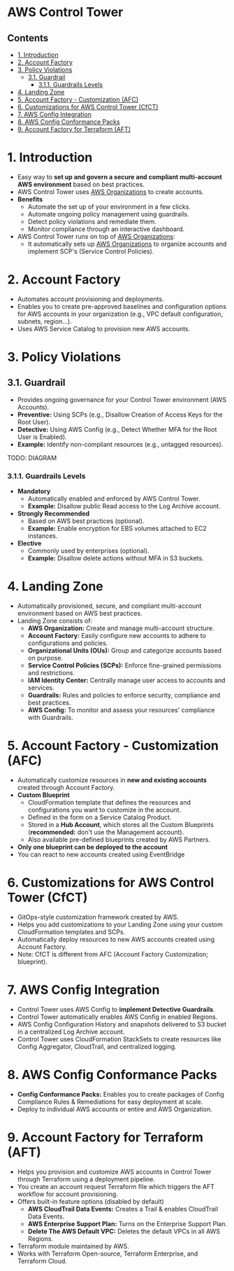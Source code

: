 # AWS Control Tower <!-- omit in toc -->

## Contents <!-- omit in toc -->

- [1. Introduction](#1-introduction)
- [2. Account Factory](#2-account-factory)
- [3. Policy Violations](#3-policy-violations)
  - [3.1. Guardrail](#31-guardrail)
    - [3.1.1. Guardrails Levels](#311-guardrails-levels)
- [4. Landing Zone](#4-landing-zone)
- [5. Account Factory - Customization (AFC)](#5-account-factory---customization-afc)
- [6. Customizations for AWS Control Tower (CfCT)](#6-customizations-for-aws-control-tower-cfct)
- [7. AWS Config Integration](#7-aws-config-integration)
- [8. AWS Config Conformance Packs](#8-aws-config-conformance-packs)
- [9. Account Factory for Terraform (AFT)](#9-account-factory-for-terraform-aft)

# 1. Introduction

- Easy way to **set up and govern a secure and compliant multi-account AWS environment** based on best practices.
- AWS Control Tower uses [AWS Organizations](AWS%20Organizations.md) to create accounts.
- **Benefits**
  - Automate the set up of your environment in a few clicks.
  - Automate ongoing policy management using guardrails.
  - Detect policy violations and remediate them.
  - Monitor compliance through an interactive dashboard.
- AWS Control Tower runs on top of [AWS Organizations](AWS%20Organizations.md):
  - It automatically sets up [AWS Organizations](AWS%20Organizations.md) to organize accounts and implement SCP's (Service Control Policies).

# 2. Account Factory

- Automates account provisioning and deployments.
- Enables you to create pre-approved baselines and configuration options for AWS accounts in your organization (e.g., VPC default configuration, subnets, region...).
- Uses AWS Service Catalog to provision new AWS accounts.

# 3. Policy Violations

## 3.1. Guardrail

- Provides ongoing governance for your Control Tower environment (AWS Accounts).
- **Preventive:** Using SCPs (e.g., Disallow Creation of Access Keys for the Root User).
- **Detective:** Using AWS Config (e.g., Detect Whether MFA for the Root User is Enabled).
- **Example:** Identify non-compliant resources (e.g., untagged resources).

TODO: DIAGRAM

### 3.1.1. Guardrails Levels

- **Mandatory**
  - Automatically enabled and enforced by AWS Control Tower.
  - **Example:** Disallow public Read access to the Log Archive account.
- **Strongly Recommended**
  - Based on AWS best practices (optional).
  - **Example:** Enable encryption for EBS volumes attached to EC2 instances.
- **Elective**
  - Commonly used by enterprises (optional).
  - **Example:** Disallow delete actions without MFA in S3 buckets.

# 4. Landing Zone

- Automatically provisioned, secure, and compliant multi-account environment based on AWS best practices.
- Landing Zone consists of:
  - **AWS Organization:** Create and manage multi-account structure.
  - **Account Factory:** Easily configure new accounts to adhere to configurations and policies.
  - **Organizational Units (OUs):** Group and categorize accounts based on purpose.
  - **Service Control Policies (SCPs):** Enforce fine-grained permissions and restrictions.
  - **IAM Identity Center:** Centrally manage user access to accounts and services.
  - **Guardrails:** Rules and policies to enforce security, compliance and best practices.
  - **AWS Config:** To monitor and assess your resources' compliance with Guardrails.

# 5. Account Factory - Customization (AFC)

- Automatically customize resources in **new and existing accounts** created through Account Factory.
- **Custom Blueprint**
  - CloudFormation template that defines the resources and configurations you want to customize in the account.
  - Defined in the form on a Service Catalog Product.
  - Stored in a **Hub Account**, which stores all the Custom Blueprints (**recommended:** don't use the Management account).
  - Also available pre-defined blueprints created by AWS Partners.
- **Only one blueprint can be deployed to the account**
- You can react to new accounts created using EventBridge

# 6. Customizations for AWS Control Tower (CfCT)

- GitOps-style customization framework created by AWS.
- Helps you add customizations to your Landing Zone using your custom CloudFormation templates and SCPs.
- Automatically deploy resources to new AWS accounts created using Account Factory.
- Note: CfCT is different from AFC (Account Factory Customization; blueprint).

# 7. AWS Config Integration

- Control Tower uses AWS Config to **implement Detective Guardrails**.
- Control Tower automatically enables AWS Config in enabled Regions.
- AWS Config Configuration History and snapshots delivered to S3 bucket in a centralized Log Archive account.
- Control Tower uses CloudFormation StackSets to create resources like Config Aggregator, CloudTrail, and centralized logging.

# 8. AWS Config Conformance Packs

- **Config Conformance Packs:** Enables you to create packages of Config Compliance Rules & Remediations for easy deployment at scale.
- Deploy to individual AWS accounts or entire and AWS Organization.

# 9. Account Factory for Terraform (AFT)

- Helps you provision and customize AWS accounts in Control Tower through Terraform using a deployment pipeline.
- You create an account request Terraform file which triggers the AFT workflow for account provisioning.
- Offers built-in feature options (disabled by default)
  - **AWS CloudTrail Data Events:** Creates a Trail & enables CloudTrail Data Events.
  - **AWS Enterprise Support Plan:** Turns on the Enterprise Support Plan.
  - **Delete The AWS Default VPC:** Deletes the default VPCs in all AWS Regions.
- Terraform module maintained by AWS.
- Works with Terraform Open-source, Terraform Enterprise, and Terraform Cloud.

